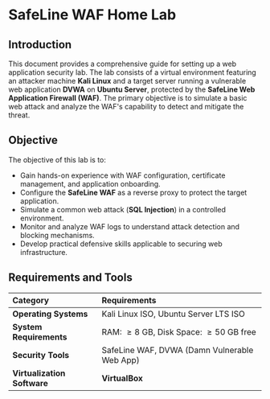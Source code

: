 # SafeLine WAF Home Lab

## Introduction
This document provides a comprehensive guide for setting up a web application security lab. The lab consists of a virtual environment featuring an attacker machine **Kali Linux** and a target server running a vulnerable web application **DVWA** on **Ubuntu Server**, protected by the **SafeLine Web Application Firewall (WAF)**. The primary objective is to simulate a basic web attack and analyze the WAF's capability to detect and mitigate the threat.

## Objective
The objective of this lab is to:
* Gain hands-on experience with WAF configuration, certificate management, and application onboarding.
* Configure the **SafeLine WAF** as a reverse proxy to protect the target application.
* Simulate a common web attack (**SQL Injection**) in a controlled environment.
* Monitor and analyze WAF logs to understand attack detection and blocking mechanisms.
* Develop practical defensive skills applicable to securing web infrastructure.

## Requirements and Tools
| Category | Requirements |
| :--- | :--- |
| **Operating Systems** | Kali Linux ISO, Ubuntu Server LTS ISO |
| **System Requirements** | RAM: $\ge 8$ GB, Disk Space: $\ge 50$ GB free |
| **Security Tools** | SafeLine WAF, DVWA (Damn Vulnerable Web App) |
| **Virtualization Software**| **VirtualBox** |

